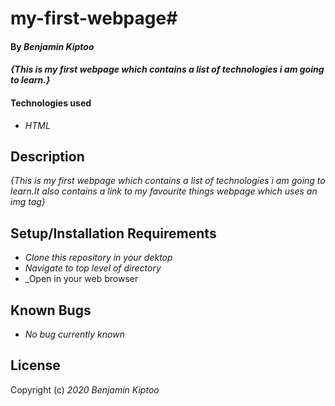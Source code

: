 # my-first-webpage#

#### By _**Benjamin Kiptoo**_

#### _{This is my first webpage which contains a list of technologies i am going to learn.}_

#### Technologies used

* _HTML_

## Description

_{This is my first webpage which contains a list of technologies i am going to learn.It also contains a link to my favourite things webpage which uses an img tag}_

## Setup/Installation Requirements

* _Clone this repository in your dektop_
*  _Navigate to top level of directory_
* _Open in your web browser

## Known Bugs

* _No bug currently known_

## License

Copyright (c) _2020 Benjamin Kiptoo_
